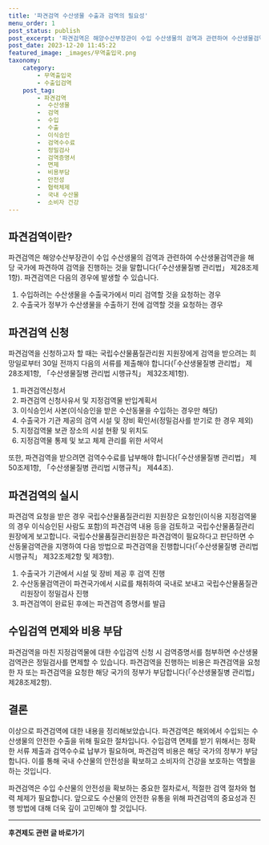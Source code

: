 ```yaml
---
title: '파견검역 수산생물 수출과 검역의 필요성'
menu_order: 1
post_status: publish
post_excerpt: '파견검역은 해양수산부장관이 수입 수산생물의 검역과 관련하여 수산생물검역관을 해당 국가에 파견하여 검역을 진행하는 것을 말합니다  수산생물질병 관리법  제28조제1항 . 파견검역은 다음의 경우에 발생할 수 있습니다.'
post_date: 2023-12-20 11:45:22
featured_image: _images/무역출입국.png
taxonomy:
    category:
        - 무역출입국
        - 수출입검역
    post_tag:
        - 파견검역
        -  수산생물
        -  검역
        -  수입
        -  수출
        -  이식승인
        -  검역수수료
        -  정밀검사
        -  검역증명서
        -  면제
        -  비용부담
        -  안전성
        -  협력체제
        -  국내 수산물
        -  소비자 건강
---
```




## 파견검역이란?
파견검역은 해양수산부장관이 수입 수산생물의 검역과 관련하여 수산생물검역관을 해당 국가에 파견하여 검역을 진행하는 것을 말합니다(「수산생물질병 관리법」 제28조제1항). 파견검역은 다음의 경우에 발생할 수 있습니다.

1. 수입하려는 수산생물을 수출국가에서 미리 검역할 것을 요청하는 경우
2. 수출국가 정부가 수산생물을 수출하기 전에 검역할 것을 요청하는 경우

## 파견검역 신청
파견검역을 신청하고자 할 때는 국립수산물품질관리원 지원장에게 검역을 받으려는 희망일로부터 30일 전까지 다음의 서류를 제출해야 합니다(「수산생물질병 관리법」 제28조제1항, 「수산생물질병 관리법 시행규칙」 제32조제1항).

1. 파견검역신청서
2. 파견검역 신청사유서 및 지정검역물 반입계획서
3. 이식승인서 사본(이식승인을 받은 수산동물을 수입하는 경우만 해당)
4. 수출국가 기관 제공의 검역 시설 및 장비 확인서(정밀검사를 받기로 한 경우 제외)
5. 지정검역물 보관 장소의 시설 현황 및 위치도
6. 지정검역물 통제 및 보고 체제 관리를 위한 서약서

또한, 파견검역을 받으려면 검역수수료를 납부해야 합니다(「수산생물질병 관리법」 제50조제1항, 「수산생물질병 관리법 시행규칙」 제44조).

## 파견검역의 실시
파견검역 요청을 받은 경우 국립수산물품질관리원 지원장은 요청인(이식용 지정검역물의 경우 이식승인된 사람도 포함)의 파견검역 내용 등을 검토하고 국립수산물품질관리원장에게 보고합니다. 국립수산물품질관리원장은 파견검역이 필요하다고 판단하면 수산동물검역관을 지명하여 다음 방법으로 파견검역을 진행합니다(「수산생물질병 관리법 시행규칙」 제32조제2항 및 제3항).

1. 수출국가 기관에서 시설 및 장비 제공 후 검역 진행
2. 수산동물검역관이 파견국가에서 시료를 채취하여 국내로 보내고 국립수산물품질관리원장이 정밀검사 진행
3. 파견검역이 완료된 후에는 파견검역 증명서를 발급

## 수입검역 면제와 비용 부담
파견검역을 마친 지정검역물에 대한 수입검역 신청 시 검역증명서를 첨부하면 수산생물검역관은 정밀검사를 면제할 수 있습니다. 파견검역을 진행하는 비용은 파견검역을 요청한 자 또는 파견검역을 요청한 해당 국가의 정부가 부담합니다(「수산생물질병 관리법」 제28조제2항).

## 결론
이상으로 파견검역에 대한 내용을 정리해보았습니다. 파견검역은 해외에서 수입되는 수산생물의 안전한 수출을 위해 필요한 절차입니다. 수입검역 면제를 받기 위해서는 정확한 서류 제출과 검역수수료 납부가 필요하며, 파견검역 비용은 해당 국가의 정부가 부담합니다. 이를 통해 국내 수산물의 안전성을 확보하고 소비자의 건강을 보호하는 역할을 하는 것입니다.

파견검역은 수입 수산물의 안전성을 확보하는 중요한 절차로서, 적절한 검역 절차와 협력 체제가 필요합니다. 앞으로도 수산물의 안전한 유통을 위해 파견검역의 중요성과 진행 방법에 대해 더욱 깊이 고민해야 할 것입니다.
<!-- wp:separator -->
<hr class="wp-block-separator has-alpha-channel-opacity"/>
<!-- /wp:separator -->

<!-- wp:group {"backgroundColor":"base","layout":{"type":"constrained"}} -->
<div class="wp-block-group has-base-background-color has-background"><!-- wp:paragraph {"align":"center","fontSize":"medium"} -->
<p class="has-text-align-center has-large-font-size"><strong>후견제도 관련 글 바로가기</strong></p>
<!-- /wp:paragraph -->


<!-- wp:latest-posts
{"categories":[{"id":1980,"count":19,"description":"","link":"https://uknowlaw.com/category/%ed%9b%84%ea%b2%ac%ec%a0%9c%eb%8f%84/","name":"후견제도","slug":"후견제도","taxonomy":"category","parent":0,"meta":[],"_links":{"self":[{"href":"https://uknowlaw.com/wp-json/wp/v2/categories/1980"}],"collection":[{"href":"https://uknowlaw.com/wp-json/wp/v2/categories"}],"about":[{"href":"https://uknowlaw.com/wp-json/wp/v2/taxonomies/category"}],"wp:post_type":[{"href":"https://uknowlaw.com/wp-json/wp/v2/posts?categories=1980"}],"curies":[{"name":"wp","href":"https://api.w.org/{rel}","templated":true}]}}],"postsToShow":100,"excerptLength":28,"postLayout":"grid","columns":2,"featuredImageAlign":"left","featuredImageSizeSlug":"large","fontSize":"small"} /--></div>
<!-- /wp:group -->
